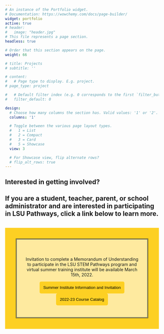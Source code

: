```yaml
---
# An instance of the Portfolio widget.
# Documentation: https://wowchemy.com/docs/page-builder/
widget: portfolio
active: true
# header:
#   image: "header.jpg"
# This file represents a page section.
headless: true

# Order that this section appears on the page.
weight: 66

# title: Projects
# subtitle: ''

# content:
#   # Page type to display. E.g. project.
# page_type: project

#   # Default filter index (e.g. 0 corresponds to the first `filter_button` instance below).
#   filter_default: 0

design:
  # Choose how many columns the section has. Valid values: '1' or '2'.
  columns: '1'

  # Toggle between the various page layout types.
  #   1 = List
  #   2 = Compact
  #   3 = Card
  #   5 = Showcase
  view: 3

  # For Showcase view, flip alternate rows?
  # flip_alt_rows: true
---
```


## **Interested in getting involved?**
## If you are a student, teacher, parent, or school administrator and are interested in participating in LSU Pathways, click a link below to learn more. 
<br>
<div style="background-color:#fdd023; padding: 35px ">

<div style="background-color:#ffffff90; font-color: #000000; border-style: double; padding: 25px">
<br>
<center>

Invitation to complete a Memorandum of Understanding to participate in the LSU STEM Pathways program and virtual summer training institute will be available March 15th, 2022.

<a href="../../brochures/HSInvitation.pdf" target="_blank"><button style= "background-color:#fdd023; border: none ; border-radius: 5px; padding: 12px"> Summer Institute Information and Invitation </button></a> 
<a href="../../brochures/CourseCatalog.pdf" target="_blank"><button style= "background-color:#fdd023; border: none ; border-radius: 5px; padding: 12px"> 2022-23 Course Catalog </button></a> 
 </center>
 </div>
</div>
<br>
